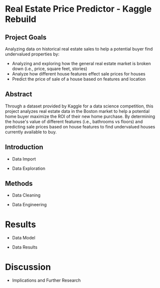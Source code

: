 # Real Estate Price Predictor - Kaggle Rebuild

## Project Goals

Analyzing data on historical real estate sales to help a potential buyer find undervalued properties by:
- Analyzing and exploring how the general real estate market is broken down (i.e., price, square feet, stories)
- Analyze how different house features effect sale prices for houses
- Predict the price of sale of a house based on features and location

## Abstract

Through a dataset provided by Kaggle for a data science competition, this project analyzes real estate data in the Boston market to help a potential home buyer maximize the ROI of their new home purchase. By determining the house's value of different features (i.e., bathrooms vs floors) and predicting sale prices based on house features to find undervalued houses currently available to buy.


## Introduction

- Data Import

- Data Exploration

## Methods

- Data Cleaning

- Data Engineering

# Results

- Data Model

- Data Results

# Discussion

- Implications and Further Research
